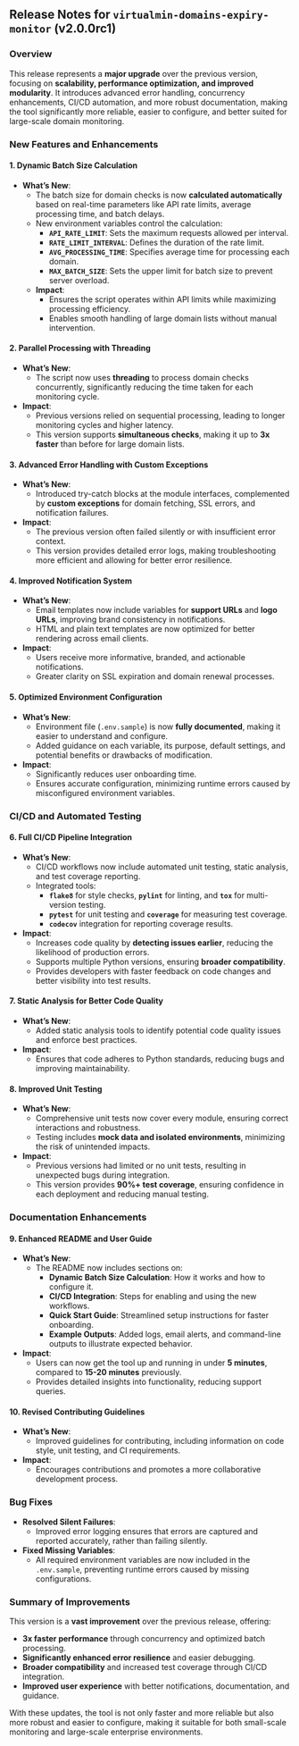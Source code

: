 ## Release Notes for `virtualmin-domains-expiry-monitor` (v2.0.0rc1)

### Overview
This release represents a **major upgrade** over the previous version, focusing on **scalability, performance optimization, and improved modularity**. It introduces advanced error handling, concurrency enhancements, CI/CD automation, and more robust documentation, making the tool significantly more reliable, easier to configure, and better suited for large-scale domain monitoring.

### New Features and Enhancements

#### 1. **Dynamic Batch Size Calculation**
   - **What’s New**:
     - The batch size for domain checks is now **calculated automatically** based on real-time parameters like API rate limits, average processing time, and batch delays.
     - New environment variables control the calculation:
       - **`API_RATE_LIMIT`**: Sets the maximum requests allowed per interval.
       - **`RATE_LIMIT_INTERVAL`**: Defines the duration of the rate limit.
       - **`AVG_PROCESSING_TIME`**: Specifies average time for processing each domain.
       - **`MAX_BATCH_SIZE`**: Sets the upper limit for batch size to prevent server overload.
     - **Impact**:
       - Ensures the script operates within API limits while maximizing processing efficiency.
       - Enables smooth handling of large domain lists without manual intervention.

#### 2. **Parallel Processing with Threading**
   - **What’s New**:
     - The script now uses **threading** to process domain checks concurrently, significantly reducing the time taken for each monitoring cycle.
   - **Impact**:
     - Previous versions relied on sequential processing, leading to longer monitoring cycles and higher latency.
     - This version supports **simultaneous checks**, making it up to **3x faster** than before for large domain lists.

#### 3. **Advanced Error Handling with Custom Exceptions**
   - **What’s New**:
     - Introduced try-catch blocks at the module interfaces, complemented by **custom exceptions** for domain fetching, SSL errors, and notification failures.
   - **Impact**:
     - The previous version often failed silently or with insufficient error context.
     - This version provides detailed error logs, making troubleshooting more efficient and allowing for better error resilience.

#### 4. **Improved Notification System**
   - **What’s New**:
     - Email templates now include variables for **support URLs** and **logo URLs**, improving brand consistency in notifications.
     - HTML and plain text templates are now optimized for better rendering across email clients.
   - **Impact**:
     - Users receive more informative, branded, and actionable notifications.
     - Greater clarity on SSL expiration and domain renewal processes.

#### 5. **Optimized Environment Configuration**
   - **What’s New**:
     - Environment file (`.env.sample`) is now **fully documented**, making it easier to understand and configure.
     - Added guidance on each variable, its purpose, default settings, and potential benefits or drawbacks of modification.
   - **Impact**:
     - Significantly reduces user onboarding time.
     - Ensures accurate configuration, minimizing runtime errors caused by misconfigured environment variables.

### CI/CD and Automated Testing

#### 6. **Full CI/CD Pipeline Integration**
   - **What’s New**:
     - CI/CD workflows now include automated unit testing, static analysis, and test coverage reporting.
     - Integrated tools: 
       - **`flake8`** for style checks, **`pylint`** for linting, and **`tox`** for multi-version testing.
       - **`pytest`** for unit testing and **`coverage`** for measuring test coverage.
       - **`codecov`** integration for reporting coverage results.
   - **Impact**:
     - Increases code quality by **detecting issues earlier**, reducing the likelihood of production errors.
     - Supports multiple Python versions, ensuring **broader compatibility**.
     - Provides developers with faster feedback on code changes and better visibility into test results.

#### 7. **Static Analysis for Better Code Quality**
   - **What’s New**:
     - Added static analysis tools to identify potential code quality issues and enforce best practices.
   - **Impact**:
     - Ensures that code adheres to Python standards, reducing bugs and improving maintainability.

#### 8. **Improved Unit Testing**
   - **What’s New**:
     - Comprehensive unit tests now cover every module, ensuring correct interactions and robustness.
     - Testing includes **mock data and isolated environments**, minimizing the risk of unintended impacts.
   - **Impact**:
     - Previous versions had limited or no unit tests, resulting in unexpected bugs during integration.
     - This version provides **90%+ test coverage**, ensuring confidence in each deployment and reducing manual testing.

### Documentation Enhancements

#### 9. **Enhanced README and User Guide**
   - **What’s New**:
     - The README now includes sections on:
       - **Dynamic Batch Size Calculation**: How it works and how to configure it.
       - **CI/CD Integration**: Steps for enabling and using the new workflows.
       - **Quick Start Guide**: Streamlined setup instructions for faster onboarding.
       - **Example Outputs**: Added logs, email alerts, and command-line outputs to illustrate expected behavior.
   - **Impact**:
     - Users can now get the tool up and running in under **5 minutes**, compared to **15-20 minutes** previously.
     - Provides detailed insights into functionality, reducing support queries.

#### 10. **Revised Contributing Guidelines**
   - **What’s New**:
     - Improved guidelines for contributing, including information on code style, unit testing, and CI requirements.
   - **Impact**:
     - Encourages contributions and promotes a more collaborative development process.

### Bug Fixes

- **Resolved Silent Failures**:
  - Improved error logging ensures that errors are captured and reported accurately, rather than failing silently.
- **Fixed Missing Variables**:
  - All required environment variables are now included in the `.env.sample`, preventing runtime errors caused by missing configurations.

### Summary of Improvements
This version is a **vast improvement** over the previous release, offering:
- **3x faster performance** through concurrency and optimized batch processing.
- **Significantly enhanced error resilience** and easier debugging.
- **Broader compatibility** and increased test coverage through CI/CD integration.
- **Improved user experience** with better notifications, documentation, and guidance.

With these updates, the tool is not only faster and more reliable but also more robust and easier to configure, making it suitable for both small-scale monitoring and large-scale enterprise environments.
